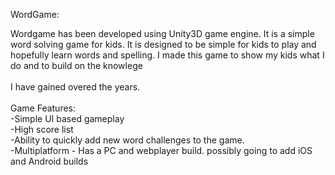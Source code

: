 WordGame:

Wordgame has been developed using Unity3D game engine. It is a simple word solving game for kids. It is designed to be simple
for kids to play and hopefully learn words and spelling. I made this game to show my kids what I do and to build on the knowlege <br><br>
I have gained overed the years. 
<br><br>
Game Features:
<br>-Simple UI based gameplay
<br>-High score list
<br>-Ability to quickly add new word challenges to the game.
<br>-Multiplatform - Has a PC and webplayer build. possibly going to add iOS and Android builds
